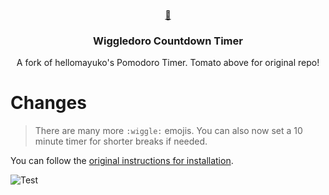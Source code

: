 
<br />
<p align="center">
  <a href="https://github.com/hellomayuko/Pomodoro-Countdown">
    🍅
  </a>

  <h3 align="center">Wiggledoro Countdown Timer</h3>

  <p align="center">
    A fork of hellomayuko's Pomodoro Timer. Tomato above for original repo!
  </p>
</p>

# Changes

> There are many more `:wiggle:` emojis. You can also now set a 10 minute timer for shorter breaks if needed.

You can follow the [original instructions for installation](https://github.com/hellomayuko/Pomodoro-Countdown#installation).

![Test](ohyes.gif)